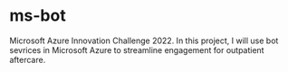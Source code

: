 # ms-bot
Microsoft Azure Innovation Challenge 2022.
In this project, I will use bot sevrices in Microsoft Azure to streamline engagement for outpatient aftercare.
